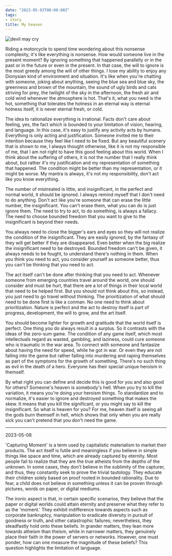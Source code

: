 ```yaml
---
date: "2023-05-03T00:00:00Z"
tags:
- story
title: My heaven
---
```


![devil may cry](https://catatankemalasan.files.wordpress.com/2023/07/devils-may-cry.jpg)

Riding a motorcycle to spend time wondering about this nonsense complexity, it's like everything is nonsense. How would someone live in the present moment? By ignoring something that happened parallelly or in the past or in the future or even in the present. In that case, the will to ignore is the most greedy among the will of other things. I lose my ability to enjoy any Dionysian kind of environment and situation. It's like when you're chatting with someone, joking about anything, seeing the blue sea and blue sky, the greenness and brown of the mountain, the sound of ugly birds and cats striving for prey, the twilight of the sky in the afternoon, the fresh air and cold wind whenever the atmosphere is hot. That's it, what you need is the hot, something that tolerates the hotness in an eternal way is eternal hotness itself, it is never eternal fresh, or cold. 

The idea to rationalize everything is irrational. Facts don't care about feeling, yes, the fact which is bounded to your limitation of vision, hearing, and language. In this case, it's easy to justify any activity acts by humans. Everything is only acting and justification. Someone invited me to their intention because they feel like I need to be fixed. But any beautiful scenery that is shown to me, I always thought otherwise, like it is not my responsible of me, that I am not right to have this good feeling about this world. When I think about the suffering of others, it is not the number that I really think about, but rather it's my justification and my representation of something that happened. The condition might be better than my representation, or it might be worse. My mantra is always, it's not my responsibility, don't act like you know everything. 

The number of mistreated is little, and insignificant, in the perfect and normal world, it should be ignored. I always remind myself that I don't need to do anything. Don't act like you're someone that can erase the little number, the insignificant. You can't erase them, what you can do is just ignore them. The need to try to act, to do something, is always a fallacy. The need to choose bounded freedom that you want to give to the insignificant is beyond their needs.

You always need to close the bigger's ears and eyes so they will not realize the condition of the insignificant. They are easily ignored, by the fantasy of they will get better if they are disappeared. Even better when the big realize the insignificant need to be destroyed. Bounded freedom can't be given, it always needs to be fought, to understand there's nothing in them. When you think you need to act, you consider yourself as someone better, thus you can't be thinking that you need to act. 

The act itself can't be done after thinking that you need to act. Whenever someone from emerging countries travel around the world, one should consider and must be hurt, that there are a lot of things in their local world that need to be helped first. But you should not think about this, so instead, you just need to go travel without thinking. The prioritization of what should need to be done first is like a conman. No one need to think about prioritization. Nature is perfect and the act to destroy itself is part of progress, development, the will to grow, and the art itself.

You should become lighter for growth and gratitude that the world itself is perfect. One thing you do always result in a surplus. So it contrasts with the ideas of the zero-sum game. The condition of any game itself, which most intellectuals regard as wasted, gambling, and laziness, could cure someone who is traumatic in the war area. To connect with someone and fantasize about having the need for speed, while he got in war. Or even they are not falling into the game but rather falling into murdering and raping themselves as part of the symptoms for the growth of something. There's no such thing as evil in the death of a hero. Everyone has their special unique heroism in themself. 

By what right you can define and decide this is good for you and also good for others? Someone's heaven is somebody's hell. When you try to kill the variation, it means you're doing your heroism things. To standardize and to normalize, it's easier to ignore and destroyed something that makes the skew. It means that you kill the significant, or you might say to kill the insignificant. So what is heaven for you? For me, heaven itself is seeing all the gods burn themself in hell, which shows that only when you are really sick you can't pretend that you don't need the game. 

---
2023-05-08

'Capturing Moment' is a term used by capitalistic materialism to market their products. The act itself is futile and meaningless if you believe in simple things like space and time, which are already captured by eternity. Most people fail to realize that they are the true atheists from the depths of the unknown. In some cases, they don't believe in the sublimity of the capturer, and thus, they constantly seek to prove the trivial tautology. They educate their children solely based on proof rooted in bounded rationality. Due to fear, a child does not believe in something unless it can be proven through pictures, words on paper, or digital mediums.

The ironic aspect is that, in certain specific scenarios, they believe that the paper or digital worlds could attain eternity and preserve what they refer to as the 'moment.' They exhibit indifference towards aspects such as corporate bankruptcy, manipulation to eradicate diversity in pursuit of goodness or truth, and other catastrophic failures; nevertheless, they steadfastly hold onto these beliefs. In grander matters, they lean more towards atheism than theism, while in narrower matters, they genuinely place their faith in the power of servers or networks. However, one must ponder, how can one measure the magnitude of these beliefs? This question highlights the limitation of language.
